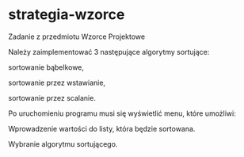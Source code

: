 # strategia-wzorce
Zadanie z przedmiotu Wzorce Projektowe

Należy zaimplementować 3 następujące algorytmy sortujące:

sortowanie bąbelkowe, 

sortowanie przez wstawianie,

sortowanie przez scalanie. 

Po uruchomieniu programu musi się wyświetlić menu, które umożliwi: 

Wprowadzenie wartości do listy, która będzie sortowana. 

Wybranie algorytmu sortującego.
